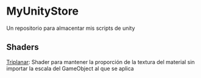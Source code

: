 # MyUnityStore
Un repositorio para almacentar mis scripts de unity

## Shaders
[Triplanar](https://github.com/Trystan4861/MyUnityStore/tree/main/Assets/Shaders): Shader para mantener la proporción de la textura del material sin importar la escala del GameObject al que se aplica
